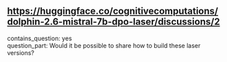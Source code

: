 ## https://huggingface.co/cognitivecomputations/dolphin-2.6-mistral-7b-dpo-laser/discussions/2

contains_question: yes  
question_part: Would it be possible to share how to build these laser versions?